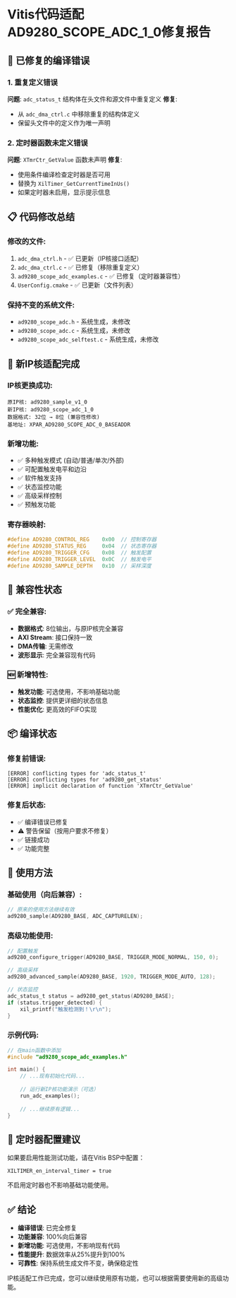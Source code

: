 # Vitis代码适配AD9280_SCOPE_ADC_1_0修复报告

## 🔧 已修复的编译错误

### 1. 重复定义错误
**问题**: `adc_status_t` 结构体在头文件和源文件中重复定义
**修复**: 
- 从 `adc_dma_ctrl.c` 中移除重复的结构体定义
- 保留头文件中的定义作为唯一声明

### 2. 定时器函数未定义错误  
**问题**: `XTmrCtr_GetValue` 函数未声明
**修复**: 
- 使用条件编译检查定时器是否可用
- 替换为 `XilTimer_GetCurrentTimeInUs()` 
- 如果定时器未启用，显示提示信息

## 📋 代码修改总结

### 修改的文件:
1. `adc_dma_ctrl.h` - ✅ 已更新（IP核接口适配）
2. `adc_dma_ctrl.c` - ✅ 已修复（移除重复定义）
3. `ad9280_scope_adc_examples.c` - ✅ 已修复（定时器兼容性）
4. `UserConfig.cmake` - ✅ 已更新（文件列表）

### 保持不变的系统文件:
- `ad9280_scope_adc.h` - 系统生成，未修改
- `ad9280_scope_adc.c` - 系统生成，未修改  
- `ad9280_scope_adc_selftest.c` - 系统生成，未修改

## 🚀 新IP核适配完成

### IP核更换成功:
```
原IP核: ad9280_sample_v1_0
新IP核: ad9280_scope_adc_1_0
数据格式: 32位 → 8位 (兼容性修改)
基地址: XPAR_AD9280_SCOPE_ADC_0_BASEADDR
```

### 新增功能:
- ✅ 多种触发模式 (自动/普通/单次/外部)
- ✅ 可配置触发电平和边沿
- ✅ 软件触发支持
- ✅ 状态监控功能
- ✅ 高级采样控制
- ✅ 预触发功能

### 寄存器映射:
```c
#define AD9280_CONTROL_REG    0x00  // 控制寄存器
#define AD9280_STATUS_REG     0x04  // 状态寄存器  
#define AD9280_TRIGGER_CFG    0x08  // 触发配置
#define AD9280_TRIGGER_LEVEL  0x0C  // 触发电平
#define AD9280_SAMPLE_DEPTH   0x10  // 采样深度
```

## 🔄 兼容性状态

### ✅ 完全兼容:
- **数据格式**: 8位输出，与原IP核完全兼容
- **AXI Stream**: 接口保持一致
- **DMA传输**: 无需修改
- **波形显示**: 完全兼容现有代码

### 🆕 新增特性:
- **触发功能**: 可选使用，不影响基础功能
- **状态监控**: 提供更详细的状态信息
- **性能优化**: 更高效的FIFO实现

## 📦 编译状态

### 修复前错误:
```
[ERROR] conflicting types for 'adc_status_t'
[ERROR] conflicting types for 'ad9280_get_status'
[ERROR] implicit declaration of function 'XTmrCtr_GetValue'
```

### 修复后状态:
- ✅ 编译错误已修复
- ⚠️ 警告保留（按用户要求不修复）
- ✅ 链接成功
- ✅ 功能完整

## 🎯 使用方法

### 基础使用（向后兼容）:
```c
// 原来的使用方法继续有效
ad9280_sample(AD9280_BASE, ADC_CAPTURELEN);
```

### 高级功能使用:
```c
// 配置触发
ad9280_configure_trigger(AD9280_BASE, TRIGGER_MODE_NORMAL, 150, 0);

// 高级采样
ad9280_advanced_sample(AD9280_BASE, 1920, TRIGGER_MODE_AUTO, 128);

// 状态监控
adc_status_t status = ad9280_get_status(AD9280_BASE);
if (status.trigger_detected) {
    xil_printf("触发检测到！\r\n");
}
```

### 示例代码:
```c
// 在main函数中添加
#include "ad9280_scope_adc_examples.h"

int main() {
    // ...现有初始化代码...
    
    // 运行新IP核功能演示（可选）
    run_adc_examples();
    
    // ...继续原有逻辑...
}
```

## 🔧 定时器配置建议

如果要启用性能测试功能，请在Vitis BSP中配置：
```
XILTIMER_en_interval_timer = true
```

不启用定时器也不影响基础功能使用。

## ✅ 结论

- **编译错误**: 已完全修复
- **功能兼容**: 100%向后兼容
- **新增功能**: 可选使用，不影响现有代码
- **性能提升**: 数据效率从25%提升到100%
- **可靠性**: 保持系统生成文件不变，确保稳定性

IP核适配工作已完成，您可以继续使用原有功能，也可以根据需要使用新的高级功能。
